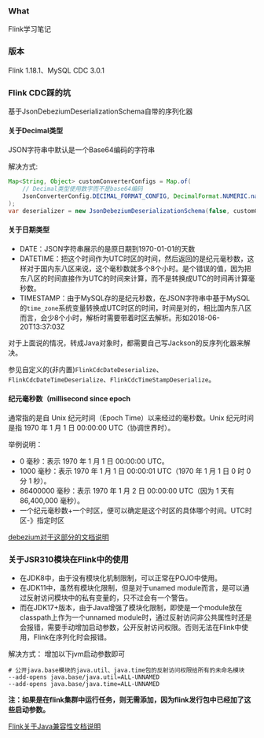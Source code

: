 ### What
Flink学习笔记

### 版本
Flink 1.18.1、MySQL CDC 3.0.1

### Flink CDC踩的坑
基于JsonDebeziumDeserializationSchema自带的序列化器
#### 关于Decimal类型
JSON字符串中默认是一个Base64编码的字符串

解决方式:
```java
Map<String, Object> customConverterConfigs = Map.of(
    // Decimal类型使用数字而不是base64编码
    JsonConverterConfig.DECIMAL_FORMAT_CONFIG, DecimalFormat.NUMERIC.name()
);
var deserializer = new JsonDebeziumDeserializationSchema(false, customConverterConfigs);
```
#### 关于日期类型
* DATE：JSON字符串展示的是原日期到1970-01-01的天数
* DATETIME：把这个时间作为UTC时区的时间，然后返回的是纪元毫秒数，这样对于国内东八区来说，这个毫秒数就多个8个小时。是个错误的值，因为把东八区的时间直接作为UTC的时间来计算，而不是转换成UTC的时间再计算毫秒数。
* TIMESTAMP：由于MySQL存的是纪元秒数，在JSON字符串中基于MySQL的`time_zone`系统变量转换成UTC时区的时间，时间是对的，相比国内东八区而言，会少8个小时，解析时需要带着时区去解析。形如2018-06-20T13:37:03Z

对于上面说的情况，转成Java对象时，都需要自己写Jackson的反序列化器来解决。

参见自定义的(非内置)`FlinkCdcDateDeserialize`、`FlinkCdcDateTimeDeserialize`、`FlinkCdcTimeStampDeserialize`。

#### 纪元毫秒数（millisecond since epoch
通常指的是自 Unix 纪元时间（Epoch Time）以来经过的毫秒数。Unix 纪元时间是指 1970 年 1 月 1 日 00:00:00 UTC（协调世界时）。

举例说明：
* 0 毫秒：表示 1970 年 1 月 1 日 00:00:00 UTC。
* 1000 毫秒：表示 1970 年 1 月 1 日 00:00:01 UTC（1970 年 1 月 1 日 0 时 0 分 1 秒）。
* 86400000 毫秒：表示 1970 年 1 月 2 日 00:00:00 UTC（因为 1 天有 86,400,000 毫秒）。
* 一个纪元毫秒数+一个时区，便可以确定是这个时区的具体哪个时间。UTC时区-》指定时区

[debezium对于这部分的文档说明](https://debezium.io/documentation/reference/2.7/connectors/mysql.html#mysql-data-types)
### 关于JSR310模块在Flink中的使用
* 在JDK8中，由于没有模块化机制限制，可以正常在POJO中使用。
* 在JDK11中，虽然有模块化限制，但是对于unamed module而言，是可以通过反射访问模块中的私有变量的，只不过会有一个警告。
* 而在JDK17+版本，由于Java增强了模块化限制，即使是一个module放在classpath上作为一个unnamed module时，通过反射访问非公共属性时还是会报错，需要手动增加启动参数，公开反射访问权限。否则无法在Flink中使用，Flink在序列化时会报错。

解决方式：
增加以下jvm启动参数即可
```text
# 公开java.base模块的java.util、java.time包的反射访问权限给所有的未命名模块
--add-opens java.base/java.util=ALL-UNNAMED
--add-opens java.base/java.time=ALL-UNNAMED
```
**注：如果是在flink集群中运行任务，则无需添加，因为flink发行包中已经加了这些启动参数。**

[Flink关于Java兼容性文档说明](https://nightlies.apache.org/flink/flink-docs-release-1.18/zh/docs/deployment/java_compatibility/)

